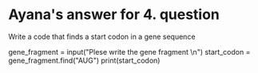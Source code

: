 # Ayana's answer for 4. question

Write a code that finds a start codon in a gene sequence

gene_fragment = input("Plese write the gene fragment \n")
start_codon = gene_fragment.find("AUG")
print(start_codon)
